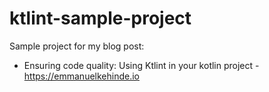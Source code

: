 # ktlint-sample-project

Sample project for my blog post:
- Ensuring code quality: Using Ktlint in your kotlin project - https://emmanuelkehinde.io
